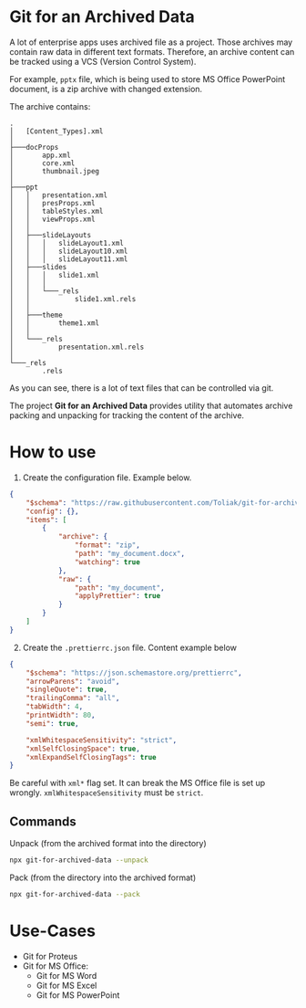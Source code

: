 # Git for an Archived Data

A lot of enterprise apps uses archived file as a project.
Those archives may contain raw data in different text formats.
Therefore, an archive content can be tracked using a VCS (Version Control System).

For example, `pptx` file, which is being used to store MS Office PowerPoint document,
is a zip archive with changed extension.

The archive contains:

```
.
│   [Content_Types].xml
│
├───docProps
│       app.xml
│       core.xml
│       thumbnail.jpeg
│
├───ppt
│   │   presentation.xml
│   │   presProps.xml
│   │   tableStyles.xml
│   │   viewProps.xml
│   │
│   ├───slideLayouts
│   │   │   slideLayout1.xml
│   │   │   slideLayout10.xml
│   │   │   slideLayout11.xml
│   ├───slides
│   │   │   slide1.xml
│   │   │
│   │   └───_rels
│   │           slide1.xml.rels
│   │
│   ├───theme
│   │       theme1.xml
│   │
│   └───_rels
│           presentation.xml.rels
│
└───_rels
        .rels
```

As you can see, there is a lot of text files that can be controlled via git.

The project **Git for an Archived Data** provides utility
that automates archive packing and unpacking for
tracking the content of the archive.

# How to use

1. Create the configuration file. Example below.

```json
{
    "$schema": "https://raw.githubusercontent.com/Toliak/git-for-archived-data/develop/git-for-archived-data.schema.json",
    "config": {},
    "items": [
        {
            "archive": {
                "format": "zip",
                "path": "my_document.docx",
                "watching": true
            },
            "raw": {
                "path": "my_document",
                "applyPrettier": true
            }
        }
    ]
}
```

2. Create the `.prettierrc.json` file. Content example below

```json
{
    "$schema": "https://json.schemastore.org/prettierrc",
    "arrowParens": "avoid",
    "singleQuote": true,
    "trailingComma": "all",
    "tabWidth": 4,
    "printWidth": 80,
    "semi": true,

    "xmlWhitespaceSensitivity": "strict",
    "xmlSelfClosingSpace": true,
    "xmlExpandSelfClosingTags": true
}
```

Be careful with `xml*` flag set. It can break the MS Office file is set up wrongly.
`xmlWhitespaceSensitivity` must be `strict`.

## Commands

Unpack (from the archived format into the directory)

```bash
npx git-for-archived-data --unpack
```

Pack (from the directory into the archived format)

```bash
npx git-for-archived-data --pack
```

# Use-Cases

-   Git for Proteus
-   Git for MS Office:
    -   Git for MS Word
    -   Git for MS Excel
    -   Git for MS PowerPoint
